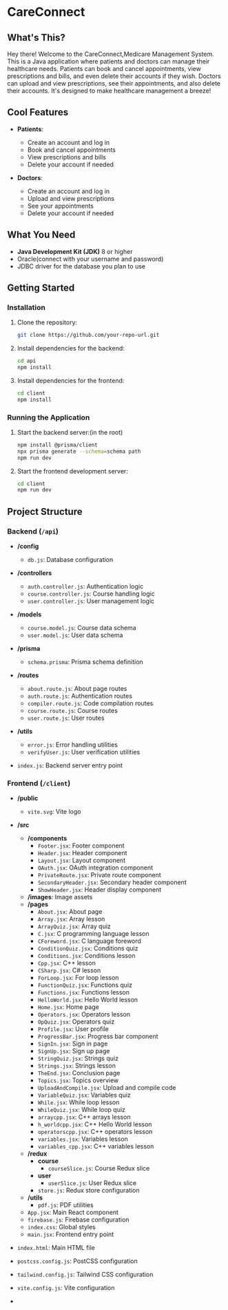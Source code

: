 # CareConnect

## What's This?
Hey there! Welcome to the CareConnect,Medicare Management System. This is a Java application where patients and doctors can manage their healthcare needs. Patients can book and cancel appointments, view prescriptions and bills, and even delete their accounts if they wish. Doctors can upload and view prescriptions, see their appointments, and also delete their accounts. It's designed to make healthcare management a breeze!

## Cool Features
- **Patients**:
  - Create an account and log in
  - Book and cancel appointments
  - View prescriptions and bills
  - Delete your account if needed

- **Doctors**:
  - Create an account and log in
  - Upload and view prescriptions
  - See your appointments
  - Delete your account if needed

## What You Need
- **Java Development Kit (JDK)** 8 or higher
- Oracle(connect with your username and password)
- JDBC driver for the database you plan to use
  



## Getting Started

### Installation

1. Clone the repository:
    ```bash
    git clone https://github.com/your-repo-url.git
    ```

2. Install dependencies for the backend:
    ```bash
    cd api
    npm install
    ```

3. Install dependencies for the frontend:
    ```bash
    cd client
    npm install
    ```

### Running the Application

1. Start the backend server:(in the root)
    ```bash
    npm install @prisma/client
    npx prisma generate --schema=schema path
    npm run dev
    ```

2. Start the frontend development server:
    ```bash
    cd client
    npm run dev
    ```


## Project Structure

### Backend (`/api`)

- **/config**
  - `db.js`: Database configuration

- **/controllers**
  - `auth.controller.js`: Authentication logic
  - `course.controller.js`: Course handling logic
  - `user.controller.js`: User management logic

- **/models**
  - `course.model.js`: Course data schema
  - `user.model.js`: User data schema

- **/prisma**
  - `schema.prisma`: Prisma schema definition

- **/routes**
  - `about.route.js`: About page routes
  - `auth.route.js`: Authentication routes
  - `compiler.route.js`: Code compilation routes
  - `course.route.js`: Course routes
  - `user.route.js`: User routes

- **/utils**
  - `error.js`: Error handling utilities
  - `verifyUser.js`: User verification utilities

- `index.js`: Backend server entry point

### Frontend (`/client`)

- **/public**
  - `vite.svg`: Vite logo

- **/src**
  - **/components**
    - `Footer.jsx`: Footer component
    - `Header.jsx`: Header component
    - `Layout.jsx`: Layout component
    - `OAuth.jsx`: OAuth integration component
    - `PrivateRoute.jsx`: Private route component
    - `SecondaryHeader.jsx`: Secondary header component
    - `ShowHeader.jsx`: Header display component
  - **/images**: Image assets
  - **/pages**
    - `About.jsx`: About page
    - `Array.jsx`: Array lesson
    - `ArrayQuiz.jsx`: Array quiz
    - `C.jsx`: C programming language lesson
    - `CForeword.jsx`: C language foreword
    - `ConditionQuiz.jsx`: Conditions quiz
    - `Conditions.jsx`: Conditions lesson
    - `Cpp.jsx`: C++ lesson
    - `CSharp.jsx`: C# lesson
    - `ForLoop.jsx`: For loop lesson
    - `FunctionQuiz.jsx`: Functions quiz
    - `Functions.jsx`: Functions lesson
    - `HelloWorld.jsx`: Hello World lesson
    - `Home.jsx`: Home page
    - `Operators.jsx`: Operators lesson
    - `OpQuiz.jsx`: Operators quiz
    - `Profile.jsx`: User profile
    - `ProgressBar.jsx`: Progress bar component
    - `SignIn.jsx`: Sign in page
    - `SignUp.jsx`: Sign up page
    - `StringQuiz.jsx`: Strings quiz
    - `Strings.jsx`: Strings lesson
    - `TheEnd.jsx`: Conclusion page
    - `Topics.jsx`: Topics overview
    - `UploadAndCompile.jsx`: Upload and compile code
    - `VariableQuiz.jsx`: Variables quiz
    - `While.jsx`: While loop lesson
    - `WhileQuiz.jsx`: While loop quiz
    - `arraycpp.jsx`: C++ arrays lesson
    - `h_worldcpp.jsx`: C++ Hello World lesson
    - `operatorscpp.jsx`: C++ operators lesson
    - `variables.jsx`: Variables lesson
    - `variables_cpp.jsx`: C++ variables lesson
  - **/redux**
    - **course**
      - `courseSlice.js`: Course Redux slice
    - **user**
      - `userSlice.js`: User Redux slice
    - `store.js`: Redux store configuration
  - **/utils**
    - `pdf.js`: PDF utilities
  - `App.jsx`: Main React component
  - `firebase.js`: Firebase configuration
  - `index.css`: Global styles
  - `main.jsx`: Frontend entry point

- `index.html`: Main HTML file
- `postcss.config.js`: PostCSS configuration
- `tailwind.config.js`: Tailwind CSS configuration
- `vite.config.js`: Vite configuration
- 

